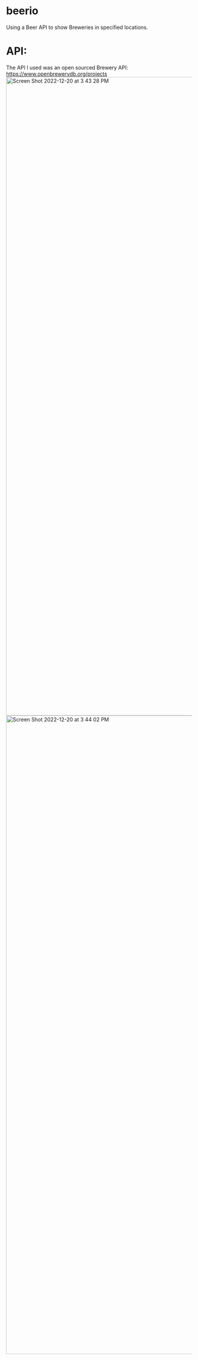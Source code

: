 # beerio
Using a Beer API to show Breweries in specified locations.

# API:
The API I used was an open sourced Brewery API: https://www.openbrewerydb.org/projects
<img width="1728" alt="Screen Shot 2022-12-20 at 3 43 28 PM" src="https://user-images.githubusercontent.com/64170090/208762722-3947ae57-c363-40bb-a0f4-50087a2da9bf.png">
<img width="1728" alt="Screen Shot 2022-12-20 at 3 44 02 PM" src="https://user-images.githubusercontent.com/64170090/208762825-88d9f513-27ea-4501-9b5e-ecd5da211ad5.png">
